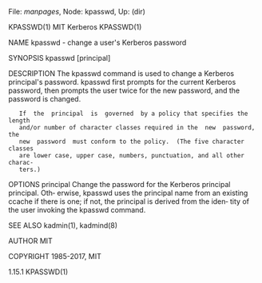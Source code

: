 File: *manpages*,  Node: kpasswd,  Up: (dir)

KPASSWD(1)                       MIT Kerberos                       KPASSWD(1)



NAME
       kpasswd - change a user's Kerberos password

SYNOPSIS
       kpasswd [principal]

DESCRIPTION
       The  kpasswd command is used to change a Kerberos principal's password.
       kpasswd first prompts for the current Kerberos password,  then  prompts
       the user twice for the new password, and the password is changed.

       If  the  principal  is  governed  by a policy that specifies the length
       and/or number of character classes required in the  new  password,  the
       new  password  must conform to the policy.  (The five character classes
       are lower case, upper case, numbers, punctuation, and all other charac‐
       ters.)

OPTIONS
       principal
              Change  the password for the Kerberos principal principal.  Oth‐
              erwise, kpasswd uses the principal name from an existing  ccache
              if there is one; if not, the principal is derived from the iden‐
              tity of the user invoking the kpasswd command.

SEE ALSO
       kadmin(1), kadmind(8)

AUTHOR
       MIT

COPYRIGHT
       1985-2017, MIT




1.15.1                                                              KPASSWD(1)
